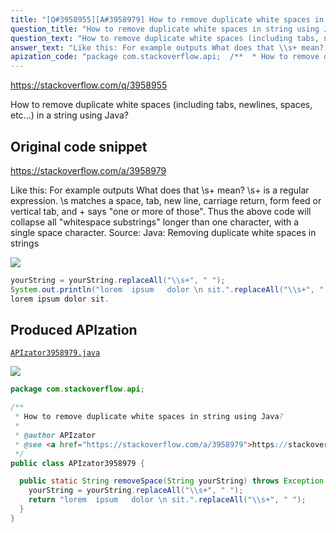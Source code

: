 ```yaml
---
title: "[Q#3958955][A#3958979] How to remove duplicate white spaces in string using Java?"
question_title: "How to remove duplicate white spaces in string using Java?"
question_text: "How to remove duplicate white spaces (including tabs, newlines, spaces, etc...) in a string using Java?"
answer_text: "Like this: For example outputs What does that \\s+ mean? \\s+ is a regular expression. \\s matches a space, tab, new line, carriage return, form feed or vertical tab, and + says \"one or more of those\". Thus the above code will collapse all \"whitespace substrings\" longer than one character, with a single space character. Source: Java: Removing duplicate white spaces in strings"
apization_code: "package com.stackoverflow.api;  /**  * How to remove duplicate white spaces in string using Java?  *  * @author APIzator  * @see <a href=\"https://stackoverflow.com/a/3958979\">https://stackoverflow.com/a/3958979</a>  */ public class APIzator3958979 {    public static String removeSpace(String yourString) throws Exception {     yourString = yourString.replaceAll(\"\\\\s+\", \" \");     return \"lorem  ipsum   dolor \\n sit.\".replaceAll(\"\\\\s+\", \" \");   } }"
---
```


https://stackoverflow.com/q/3958955

How to remove duplicate white spaces (including tabs, newlines, spaces, etc...) in a string using Java?



## Original code snippet

https://stackoverflow.com/a/3958979

Like this:
For example
outputs
What does that \s+ mean?
\s+ is a regular expression. \s matches a space, tab, new line, carriage return, form feed or vertical tab, and + says &quot;one or more of those&quot;. Thus the above code will collapse all &quot;whitespace substrings&quot; longer than one character, with a single space character.
Source: Java: Removing duplicate white spaces in strings

<div class="code-logo"><img src="/stackoverflow.png" /></div>

```java
yourString = yourString.replaceAll("\\s+", " ");
System.out.println("lorem  ipsum   dolor \n sit.".replaceAll("\\s+", " "));
lorem ipsum dolor sit.
```

## Produced APIzation

[`APIzator3958979.java`](https://github.com/pasqualesalza/apization-temp-data/raw/master/search/APIzator3958979.java)

<div class="code-logo"><img src="/apizator.png" /></div>

```java
package com.stackoverflow.api;

/**
 * How to remove duplicate white spaces in string using Java?
 *
 * @author APIzator
 * @see <a href="https://stackoverflow.com/a/3958979">https://stackoverflow.com/a/3958979</a>
 */
public class APIzator3958979 {

  public static String removeSpace(String yourString) throws Exception {
    yourString = yourString.replaceAll("\\s+", " ");
    return "lorem  ipsum   dolor \n sit.".replaceAll("\\s+", " ");
  }
}

```